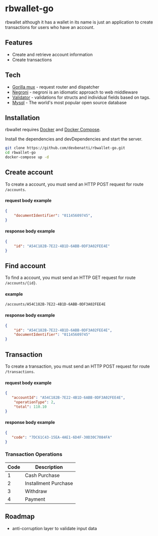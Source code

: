 # rbwallet-go

rbwallet although it has a wallet in its name is just an application to create transactions for users who have an account.

## Features

- Create and retrieve account information
- Create transactions

## Tech

- [Gorilla mux](https://pkg.go.dev/github.com/gorilla/mux@v1.8.0) - request router and dispatcher
- [Negroni](https://pkg.go.dev/github.com/urfave/negroni@v1.0.0) - negroni is an idiomatic approach to web middleware
- [Validator](https://pkg.go.dev/github.com/go-playground/validator/v10@v10.4.1) - validations for structs and individual fields based on tags.
- [Mysql](https://www.mysql.com/) - The world's most popular open source database

## Installation

rbwallet requires [Docker](https://www.docker.com/get-started) and [Docker Compose](https://docs.docker.com/compose/install/).

Install the dependencies and devDependencies and start the server.

```sh
git clone https://github.com/devbenatti/rbwallet-go.git
cd rbwallet-go
docker-compose up -d
```
## Create account

To create a account, you must send an HTTP POST request for route `/accounts`.
#### request body example
```json
{
    "documentIdentifier": "01145609745",
}
```
#### response body example
```json
{
    "id": "A54C182B-7E22-4B1D-6ABB-0DF3A02FEE4E"
}
```
## Find account

To find a account, you must send an HTTP GET request for route `/accounts/{id}`.
#### example
`/accounts/A54C182B-7E22-4B1D-6ABB-0DF3A02FEE4E`

#### response body example
```json
{
    "id": "A54C182B-7E22-4B1D-6ABB-0DF3A02FEE4E",
    "documentIdentifier": "01145609745"
}
```
## Transaction

To create a transaction, you must send an HTTP POST request for route `/transactions`.

#### request body example
```json
{
   "accountId": "A54C182B-7E22-4B1D-6ABB-0DF3A02FEE4E",
    "operationType": 2,
    "total": 110.10
}
```

#### response body example
```json
{
   "code": "7DC61C43-15EA-4AE1-6D4F-30D30C7084FA"
}
```
### Transaction Operations
| Code | Description |
| ------ | ------ |
| 1 | Cash Purchase |
| 2 | Installment Purchase |
|3 | Withdraw |
|4 | Payment |

## Roadmap
- anti-corruption layer to validate input data